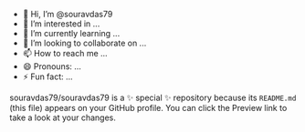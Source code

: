 - 👋 Hi, I’m @souravdas79
- 👀 I’m interested in ...
- 🌱 I’m currently learning ...
- 💞️ I’m looking to collaborate on ...
- 📫 How to reach me ...
- 😄 Pronouns: ...
- ⚡ Fun fact: ...


souravdas79/souravdas79 is a ✨ special ✨ repository because its `README.md` (this file) appears on your GitHub profile.
You can click the Preview link to take a look at your changes.

